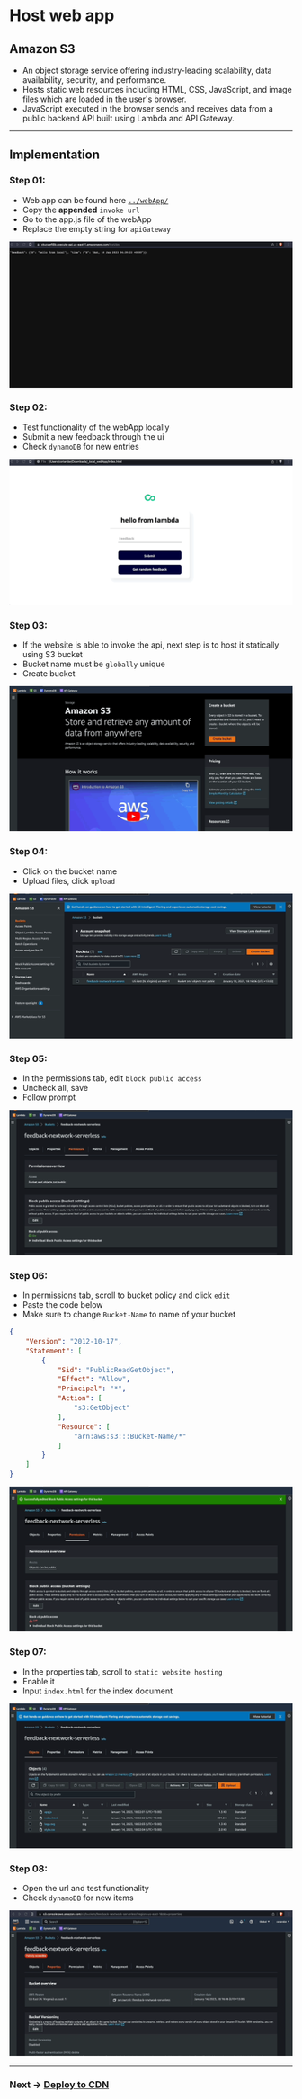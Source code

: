 # Host web app

## Amazon S3
- An object storage service offering industry-leading scalability, data availability, security, and performance.
- Hosts static web resources including HTML, CSS, JavaScript, and image files which are loaded in the user's browser.
- JavaScript executed in the browser sends and receives data from a public backend API built using Lambda and API Gateway.

<!-- ## Terminonlogy and Concepts
**Static website:** -->

------------------------------------------------------------------------------------------

## Implementation
### Step 01:
- Web app can be found here [`../webApp/`](../webApp/)
- Copy the **appended** `invoke url`
- Go to the app.js file of the webApp
- Replace the empty string for `apiGateway`

![Alt](../img/assets_host/host01.gif)

### Step 02:
- Test functionality of the webApp locally
- Submit a new feedback through the ui
- Check `dynamoDB` for new entries

![Alt](../img/assets_host/host02.gif)

### Step 03:
- If the website is able to invoke the api, next step is to host it statically using S3 bucket
- Bucket name must be `globally` unique
- Create bucket

![Alt](../img/assets_host/host03.gif)

### Step 04:
- Click on the bucket name
- Upload files, click `upload`

![Alt](../img/assets_host/host04.gif)

### Step 05:
- In the permissions tab, edit `block public access`
- Uncheck all, save
- Follow prompt

![Alt](../img/assets_host/host06.gif)

### Step 06:
- In permissions tab, scroll to bucket policy and click `edit`
- Paste the code below 
- Make sure to change `Bucket-Name` to name of your bucket

```json
{
    "Version": "2012-10-17",
    "Statement": [
        {
            "Sid": "PublicReadGetObject",
            "Effect": "Allow",
            "Principal": "*",
            "Action": [
                "s3:GetObject"
            ],
            "Resource": [
                "arn:aws:s3:::Bucket-Name/*"
            ]
        }
    ]
}
```

![Alt](../img/assets_host/host07.gif)

### Step 07:
- In the properties tab, scroll to `static website hosting`
- Enable it
- Input `index.html` for the index document

![Alt](../img/assets_host/host05.gif)

### Step 08:
- Open the url and test functionality
- Check `dynamoDB` for new items

![Alt](../img/assets_host/host08.gif)

------------------------------------------------------------------------------------------

### Next -> [Deploy to CDN][2.5]
[2.5]: <deployCDN.md>